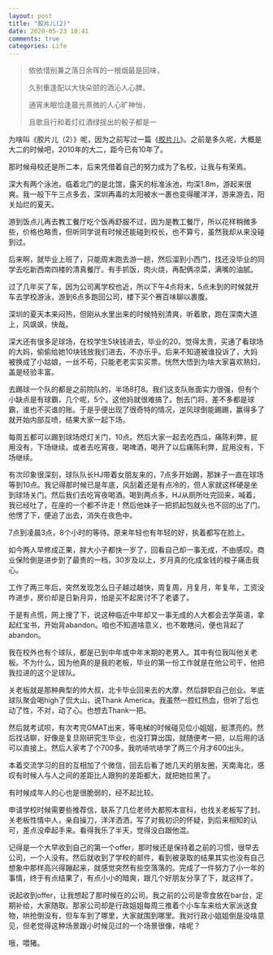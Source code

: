 ```yaml
---
layout: post
title: "胶片儿(2)"
date: 2020-05-23 18:41
comments: true
categories: Life
---
```


> 依依惜别兼之落日余晖的一根烟最是回味，
> 
> 久别重逢配以大快朵颐的酒沁人心脾。
> 
> 通宵未眠恰逢晨光熹微的人心旷神怡，
> 
> 且歌且行和着灯红酒绿摇出的骰子都是一

为啥叫《胶片儿（2）》呢，因为之前写过一篇《[胶片儿](http://sonnewilling.com/blog/2011/01/02/xiao-pian-er/)》。之前是多久呢，大概是大二的时候吧，2010年的大二，距今已有10年了。

那时候母校还是所二本，后来凭借着自己的努力成为了名校，让我与有荣焉。

深大有两个泳池，临着北门的是北馆，露天的标准泳池，均深1.8m，游起来很爽。我一般下午三点多去，深圳再毒的太阳被水一裹也变得暖洋洋，游来游去，阳关灿烂的夏天。

<!--more-->

游到饭点儿再去教工餐厅吃个饭再舒服不过，因为是教工餐厅，所以花样稍微多些，价格也略贵，但听同学说有时候还能碰到校长，也不算亏，虽然我却从来没碰到过。

后来啊，就毕业上班了，只能周末跑去游一趟，然后溜到小西门，找还没毕业的同学去吃新西南四楼的清真餐厅。有手抓饭，肉火烧，再配俩凉菜，满嘴的油腻。

过了几年买了车，因为公司离学校也近，所以下午4点将末，5点未到的时候就开车去学校游泳，游到6点多跑回公司，楼下买个赛百味聊以裹腹。

深圳的夏天本来闷热，但刚从水里出来的时候特别清爽，听着歌，跑在深南大道上，风飒飒，快哉。

深大还有很多足球场，在校学生5块钱进去，毕业的20。觉得太贵，买通了看球场的大妈，偷偷给她10块钱放我们进去，不亦乐乎。后来不知道被谁投诉了，大妈被换成了小姑娘，一丝不苟，只能老老实实买票。恍然大悟到为啥大家喜欢熟妇，盖是经验丰富。

去踢球一个队的都是之前院队的，半场8打8。我们这支队账面实力很强，但有个小缺点是有球霸，几个呢，5个。这他妈就很难搞了。刨去门将，差不多都是球霸，谁也不买谁的账。于是乎便出现了很奇特的情况，逆风球倒能踢踢，赢得多了就开始内部互喷，结果大家一起下场。

每周五都可以踢到球场熄灯关门，10点。然后大家一起去吃西瓜，痛陈利弊，屁用没有，下场继续。或者去吃宵夜，喝啤酒，喝开了以后痛陈利弊，屁用没有，下场继续。

有次印象很深刻，球队队长HJ带着女朋友来的，7点多开始踢，那妹子一直在球场等到10点。我记得那时候已是年底，风刮着还是有点冷的，但人家就这样硬是坐到球场关门。然后我们去吃宵夜喝酒。喝到两点多，HJ从厕所吐完回来，喊着，我已经吐了，在座的一个都不许走！然后他妹子一把抓起包就头也不回的出了门。他愣了下，便追了出去，消失在夜色中。

7点到凌晨3点，8个小时的等待。原来年轻也有年轻的好，执着都写在脸上。

如今两人早修成正果，胖大小子都快一岁了，回看自己却一事无成，不由感叹。商业保险倒是进步到了最贵的一档，30岁及以上，岁月真的化成金钱的梭子痛击我心。

工作了两三年后，突然发现怎么日子越过越快，周复周，月复月，年复年，工资没咋进步，房价却是日新月异，怕是买不起房讨不了老婆了。

于是有点慌，网上搜了下，说这种临近中年却又一事无成的人大都会去学英语，拿起红宝书，开始背abandon。咱也不知道啥意义，也不敢瞎问，便也背起了abandon。

我在校外也有个球队，都是已到中年或中年末期的老男人。其中有位我叫他关老板。不为什么，因为他真的是我的老板，毕业的第一份工作就是在他公司干，他把我拉进的这个足球队。

关老板就是那种典型的帅大叔，北卡毕业回来去的大摩，然后辞职自己创业。年底球队聚会喝high了侃大山，说Thank America。我虽然一腔红热血，但听了后也动了性，不对，动了心。也想去Thank一把。

然后就考试呗，有次考完GMAT出来，等电梯的时候碰见位小姐姐，挺漂亮的。然后找话聊，好像是复旦刚研究生毕业，也没打算出国，就随便考一把，以后用的话可以直接上。然后人家考了个700多。我吭哧吭哧学了两三个月才600出头。

本着交流学习的目的互相加了个微信，回去后看了她几天的朋友圈，天南海北，感叹有时候人与人之间的差距比人跟狗的差距都大，就把她拉黑了。

有时候成年人的心也是很脆弱的，经不起比较。

申请学校时候需要些推荐信，联系了几位老师大都照本宣科，也找关老板写了封。关老板性情中人，亲自操刀，洋洋洒洒，写了对我初识的怀疑，到后来相知的认可，差点没牵起手来。看得我乐了半天，觉得没白跟他混。

记得是一个大早收到自己的第一个offer，那时候还是保持着之前的习惯，很早去公司，一个人没有。然后就收到了学校的邮件，看到被录取的结果其实也没有自己想象中那样高兴得蹦起来，就感觉突然有些空落落的。完成了一件努力了小一年的事情，终于有点结果了，有点小小的暗爽，跟几个好朋友分享了下，就这样了。

说起收到offer，让我想起了那时候在的公司。我之前的公司是零食放在bar台，定期补给，大家随取。那家公司却是行政姐姐每周三推着个小车车来给大家派送食物，哄抢倒没有，但车车到了哪里，大家就围到哪里。我对行政小姐姐倒是没啥意见，但老觉得这种场景跟小时候见过的一个场景很像，啥呢？

哦，喂猪。
